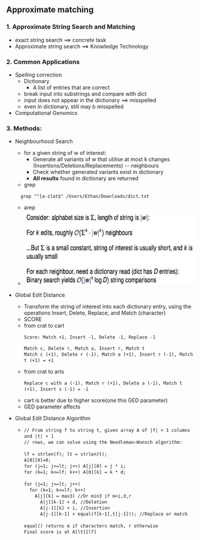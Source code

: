 ## Approximate matching

### 1. Approximate String Search and Matching
+ exact string search ==> concrete task
+ Approximate string search ==> Knowledge Technology

### 2. Common Applications
+ Spelling correction
  - Dictionary
    - A list of entries that are correct
  - break input into substrings and compare with dict
  - input does not appear in the dictionary ==> misspelled
  - even in dictionary, still may b misspelled
+ Computational Genomics

### 3. Methods:

+ Neighbourhood Search
  - for a given string of w of interest:
    - Generate all variants of w that utilise at most k changes (Insertions/Deletions/Replacements) -- neighbours
    - Check whether generated variants exist in dictionary
    - **All results** found in dictionary are returned
  - grep 
  ```
    grep "^[a-z]at$" /Users/Ethan/Downloads/dict.txt
  ```
  - arep
  -  <img src="https://github.com/Fannibals/S2/blob/master/pic/neighbourhoodSearch.png" alt="alt text" width="600" height="200">
+ Global Edit Distance
  - Transform the string of interest into each dictionary entry, using the operations Insert, Delete, Replace, and Match (character)
  - SCORE
  - from crat to cart
    ```
    Score: Match +1, Insert -1, Delete -1, Replace -1
    ```
    ```
    Match c, Delete r, Match a, Insert r, Match t
    Match c (+1), Delete r (-1), Match a (+1), Insert r (-1), Match t (+1) = +1
    ```
  - from crat to arts
    ```
    Replace c with a (-1), Match r (+1), Delete a (-1), Match t (+1), Insert s (-1) = -1
    ```
  - cart is better due to higher score(one this GED parameter)
  - GED parameter affects
  
+ Global Edit Distance Algorithm
  - ```
    // From string f to string t, given array A of |f| + 1 columns and |t| + 1
    // rows, we can solve using the Needleman–Wunsch algorithm:
    
    lf = strlen(f); lt = strlen(t);
    A[0][0]=0;
    for (j=1; j<=lt; j++) A[j][0] = j * i;
    for (k=1; k<=lf; k++) A[0][k] = k * d;
    
    for (j=1; j<=lt; j++)
      for (k=1; k<=lf; k++)
        A[j][k] = max3( //Or min3 if m<i,d,r
          A[j][k-1] + d, //Deletion
          A[j-1][k] + i, //Insertion
          A[j-1][k-1] + equal(f[k-1],t[j-1])); //Replace or match
          
    equal() returns m if characters match, r otherwise
    Final score is at A[lt][lf]
    ```
  
